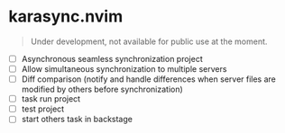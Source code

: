 # karasync.nvim
> Under development, not available for public use at the moment.

- [ ] Asynchronous seamless synchronization project
- [ ] Allow simultaneous synchronization to multiple servers
- [ ] Diff comparison (notify and handle differences when server files are modified by others before synchronization)
- [ ] task run project
- [ ] test project
- [ ] start others task in backstage
